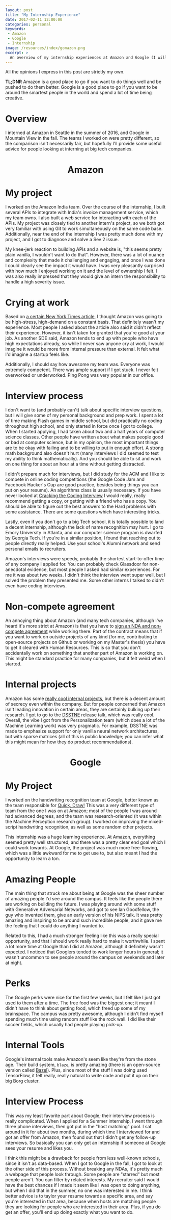 ```yaml
---
layout: post
title: "My Internship Experience"
date: 2017-02-11 12:00:00
categories: personal
keywords:
 - Amazon
 - Google
 - Internship
image: /resources/index/gomazon.png
excerpt: >
  An overview of my internship experiences at Amazon and Google (I will probably update this after I finish at Facebook).
---
```


All the opinions I express in this post are strictly my own.

**TL;DNR** Amazon is a good place to go if you want to do things well and be pushed to do them better. Google is a good place to go if you want to be around the smartest people in the world and spend a lot of time being creative.

# Overview

I interned at Amazon in Seattle in the summer of 2016, and Google in Mountain View in the fall. The teams I worked on were pretty different, so the comparison isn't necessarily fair, but hopefully I'll provide some useful advice for people looking at interning at big tech companies.

<center><h1>Amazon</h1></center>

# My project

I worked on the Amazon India team. Over the course of the internship, I built several APIs to integrate with India's invoice management service, which my team owns. I also built a web service for interacting with each of the APIs. My project was closely tied to another intern's project, so we both got very familiar with using Git to work simultaneously on the same code base. Additionally, near the end of the internship I was pretty much done with my project, and I got to diagnose and solve a Sev 2 issue.

My knee-jerk reaction to building APIs and a website is, "this seems pretty plain vanilla, I wouldn't want to do that". However, there was a lot of nuance and complexity that made it challenging and engaging, and once I was done I could clearly see the impact it would have. I was very pleasantly surprised with how much I enjoyed working on it and the level of ownership I felt. I was also really impressed that they would give an intern the responsibility to handle a high severity issue.

# Crying at work

Based on [a certain New York Times article](http://www.nytimes.com/2015/08/16/technology/inside-amazon-wrestling-big-ideas-in-a-bruising-workplace.html), I thought Amazon was going to be high-stress, high-demand on a constant basis. That definitely wasn't my experience. Most people I asked about the article also said it didn't reflect their experience. However, it isn't taken for granted that you're good at your job. As another SDE said, Amazon tends to end up with people who have high expectations already, so while I never saw anyone cry at work, I would imagine it would be more from internal pressure than external. It felt what I'd imagine a startup feels like.

Additionally, I should say how awesome my team was. Everyone was extremely competent. There was ample support if I got stuck. I never felt overworked or underworked. Ping Pong was very popular in our office.

# Interview process

I don't want to (and probably can't) talk about specific interview questions, but I will give some of my personal background and prep work. I spent a lot of time making Flash games in middle school, but did practically no coding throughout high school, and only started in force once I got to college. When I started applying, I had taken about two and a half years of computer science classes. Other people have written about what makes people good or bad at computer science, but in my opinion, the most important things are to be okay with failing and to be willing to put in enough effort. A strong math background also doesn't hurt (many interviews I did seemed to test my ability to think mathematically). And you should be able to sit and work on one thing for about an hour at a time without getting distracted.

I didn't prepare much for interviews, but I did study for the ACM and I like to compete in online coding competitions (the Google Code Jam and Facebook Hacker's Cup are good practice, besides being things you can put on your resume). An algorithms class is usually necessary. If you have never looked at [Cracking the Coding Interview](https://www.amazon.com/Cracking-Coding-Interview-Programming-Questions/dp/098478280X) I would really, really recommend getting a copy, or getting with a friend who has a copy. You should be able to figure out the best answers to the Hard problems with some assistance. There are some questions which have interesting tricks.

Lastly, even if you don't go to a big Tech school, it is totally possible to land a decent internship, although the lack of name recognition may hurt. I go to Emory University in Atlanta, and our computer science program is dwarfed by Georgia Tech. If you're in a similar position, I found that reaching out to people directly really helped. Use your school's Alumni network and send personal emails to recruiters.

<!--
    __    _ ____        __  __           __
   / /   (_) __/__     / / / /___ ______/ /__
  / /   / / /_/ _ \   / /_/ / __ `/ ___/ //_/
 / /___/ / __/  __/  / __  / /_/ / /__/ ,<   
/_____/_/_/  \___/  /_/ /_/\__,_/\___/_/|_|  

If, like my case, your school isn't frequented by tech recruiters, here is a life hack: Put on LinkedIn that you're a computer science major graduating this year, and you will probably get a lot more emails from recruiters who are just spamming LinkedIn's search tools. Then, when they email you about applying for a job, ask them to put you in contact with an intern hiring manager. Just kidding. Maybe.
-->

Amazon's interviews were speedy, probably the shortest start-to-offer time of any company I applied for. You can probably check Glassdoor for non-anecdotal evidence, but most people I asked had similar experiences. For me it was about two weeks. I didn't think the interview went super well, but I solved the problem they presented me. Some other interns I talked to didn't even have coding interviews.

# Non-compete agreement

An annoying thing about Amazon (and many tech companies, although I've heard it's more strict at Amazon) is that you have to [sign an NDA and non-compete agreement](https://www.quora.com/Why-does-Amazon-require-an-NDA-in-order-to-interview-with-their-company) while working there. Part of the contract means that if you want to work on outside projects of any kind (for me, contributing to open-source projects on Github or working on my Master's thesis) you have to get it cleared with Human Resources. This is so that you don't accidentally work on something that another part of Amazon is working on. This might be standard practice for many companies, but it felt weird when I started.

# Internal projects

Amazon has some [really cool internal projects](http://www.techinsider.io/amazon-secret-projects-2015-8), but there is a decent amount of secrecy even within the company. But for people concerned that Amazon isn't leading innovation in certain areas, they are certainly bulking up their research. I got to go to the [DSSTNE](https://github.com/amznlabs/amazon-dsstne) release talk, which was really cool. Overall, the vibe I got from the Personalization team (which does a lot of the Machine Learning work) was very pragmatic. For example, DSSTNE was made to emphasize support for only vanilla neural network architectures, but with sparse matrices (all of this is public knowledge; you can infer what this might mean for how they do product recommendations).

<center><h1>Google</h1></center>

# My Project

I worked on the handwriting recognition team at Google, better known as the team responsible for [Quick, Draw!](https://quickdraw.withgoogle.com/) This was a very different type of team from the one I was on at Amazon; most of the people I was around had advanced degrees, and the team was research-oriented (it was within the Machine Perception research group). I worked on improving the mixed-script handwriting recognition, as well as some random other projects.

This internship was a huge learning experience. At Amazon, everything seemed pretty well structured, and there was a pretty clear end goal which I could work towards. At Google, the project was much more free-flowing, which was a little awkward for me to get use to, but also meant I had the opportunity to learn a ton.

# Amazing People

The main thing that struck me about being at Google was the sheer number of amazing people I'd see around the campus. It feels like the people there are working on building the future. I was playing around with some stuff with Generative Adversarial Networks, and got to see Ian Goodfellow, the guy who invented them, give an early version of his NIPS talk. It was pretty amazing and inspiring to be around such incredible people, and it gave me the feeling that I could do anything I wanted to.

Related to this, I had a much stronger feeling like this was a really special opportunity, and that I should work really hard to make it worthwhile. I spent a lot more time at Google than I did at Amazon, although it definitely wasn't expected. I noticed that Googlers tended to work longer hours in general; it wasn't uncommon to see people around the campus on weekends and later at night.

# Perks

The Google perks were nice for the first few weeks, but I felt like I just got used to them after a time. The free food was the biggest one; it meant I didn't have to think about getting food, which freed up some of my brainspace. The campus was pretty awesome, although I didn't find myself spending much time using random stuff like the rock wall. I did like their soccer fields, which usually had people playing pick-up.

# Internal Tools

Google's internal tools make Amazon's seem like they're from the stone age. Their build system, `blaze`, is pretty amazing (there is an open-source version called [Bazel](https://bazel.build/)). Plus, since most of the stuff I was doing used TensorFlow, it felt really, really natural to write code and put it up on their big Borg cluster.

# Interview Process

This was my least favorite part about Google; their interview process is really complicated. When I applied for a Summer internship, I went through three phone interviews, then got put in the "host matching" pool. I sat around in it for about two months, during which time I interviewed for and got an offer from Amazon, then found out that I didn't get any follow-up interviews. So basically you can only get an internship if someone at Google sees your resume and likes you.

I think this might be a drawback for people from less well-known schools, since it isn't as data-based. When I got to Google in the fall, I got to look at the other side of this process. Without breaking any NDAs, it's pretty much a webpage that people look through. Some people are "starred" but most people aren't. You can filter by related interests. My recruiter said I would have the best chances if I made it seem like I was open to doing anything, but when I did that in the summer, no one was interested in me. I think better advice is to taylor your resume towards a specific area, and say you're interested in that area, because when hosts are matching people they are looking for people who are interested in their area. Plus, if you do get an offer, you'll end up doing exactly what you want to do.
